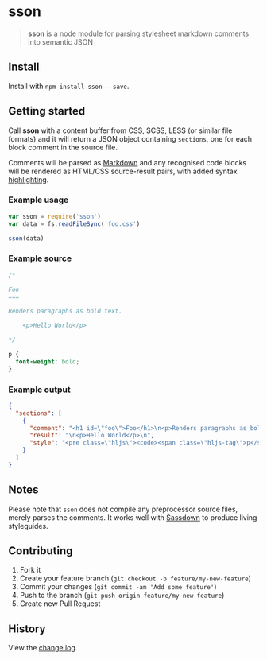 # sson

> **sson** is a node module for parsing stylesheet markdown comments into semantic JSON

## Install

Install with `npm install sson --save`.

## Getting started

Call **sson** with a content buffer from CSS, SCSS, LESS (or similar file formats) and it will return a JSON object containing `sections`, one for each block comment in the source file.

Comments will be parsed as [Markdown](https://github.com/chjj/marked) and any recognised  code blocks will be rendered as HTML/CSS source-result pairs, with added syntax [highlighting](https://github.com/isagalaev/highlight.js).

### Example usage

```js
var sson = require('sson')
var data = fs.readFileSync('foo.css')

sson(data)
```

### Example source

```css
/*

Foo
===

Renders paragraphs as bold text.

    <p>Hello World</p>

*/

p {
  font-weight: bold;
}
```

### Example output

```json
{
  "sections": [
    {
      "comment": "<h1 id=\"foo\">Foo</h1>\n<p>Renders paragraphs as bold text.</p>\n<pre class=\"hljs\"><code><span class=\"hljs-tag\">&lt;<span class=\"hljs-title\">p</span>&gt;</span>Hello World<span class=\"hljs-tag\">&lt;/<span class=\"hljs-title\">p</span>&gt;</span></code></pre>",
      "result": "\n<p>Hello World</p>\n",
      "style": "<pre class=\"hljs\"><code><span class=\"hljs-tag\">p</span> {\n  <span class=\"hljs-attribute\">font-weight</span><span class=\"hljs-value\">: bold;</span>\n}</code></pre>"
    }
  ]
}
```

## Notes

Please note that `sson` does not compile any preprocessor source files, merely parses the comments. It works well with [Sassdown](https://github.com/nopr/sassdown) to produce living styleguides.

## Contributing

1. Fork it
2. Create your feature branch (`git checkout -b feature/my-new-feature`)
3. Commit your changes (`git commit -am 'Add some feature'`)
4. Push to the branch (`git push origin feature/my-new-feature`)
5. Create new Pull Request

## History
View the [change log](CHANGELOG.md).

